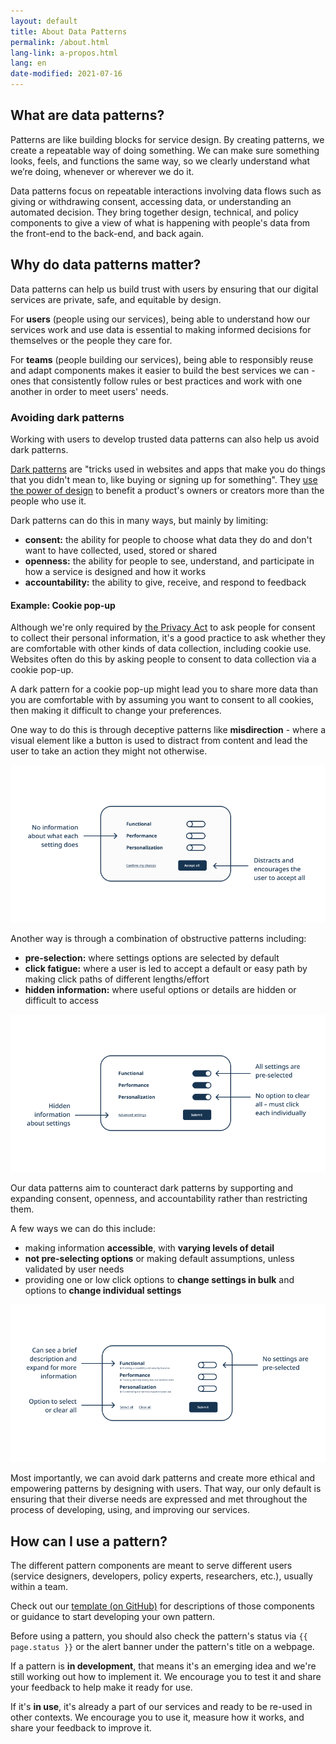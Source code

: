 ```yaml
---
layout: default
title: About Data Patterns
permalink: /about.html
lang-link: a-propos.html
lang: en
date-modified: 2021-07-16
---
```


## What are data patterns?

Patterns are like building blocks for service design.
By creating patterns, we create a repeatable way of doing something.
We can make sure something looks, feels, and functions the same way, so we clearly understand what we’re doing, whenever or wherever we do it.

Data patterns focus on repeatable interactions involving data flows such as giving or withdrawing consent, accessing data, or understanding an automated decision.
They bring together design, technical, and policy components to give a view of what is happening with people's data from the front-end to the back-end, and back again.

## Why do data patterns matter?

Data patterns can help us build trust with users by ensuring that our digital services are private, safe, and equitable by design.  

For **users** (people using our services), being able to understand how our services work and use data is essential to making informed decisions for themselves or the people they care for.

For **teams** (people building our services), being able to responsibly reuse and adapt components makes it easier to build the best services we can - ones that consistently follow rules or best practices and work with one another in order to meet users' needs.

### Avoiding dark patterns

Working with users to develop trusted data patterns can also help us avoid dark patterns.

[Dark patterns](https://www.darkpatterns.org/) are "tricks used in websites and apps that make you do things that you didn't mean to, like buying or signing up for something".
They [use the power of design](https://dapde.de/en/) to benefit a product's owners or creators more than the people who use it.

Dark patterns can do this in many ways, but mainly by limiting:

* **consent:** the ability for people to choose what data they do and don't want to have collected, used, stored or shared
* **openness:** the ability for people to see, understand, and participate in how a service is designed and how it works
* **accountability:** the ability to give, receive, and respond to feedback

#### Example: Cookie pop-up

Although we're only required by [the Privacy Act](https://laws-lois.justice.gc.ca/ENG/ACTS/P-21/FullText.html) to ask people for consent to collect their personal information, it's a good practice to ask whether they are comfortable with other kinds of data collection, including cookie use.
Websites often do this by asking people to consent to data collection via a cookie pop-up.

A dark pattern for a cookie pop-up might lead you to share more data than you are comfortable with by assuming you want to consent to all cookies, then making it difficult to change your preferences.

One way to do this is through deceptive patterns like **misdirection** - where a visual element like a button is used to distract from content and lead the user to take an action they might not otherwise.

<img class="img-responsive" src="assets/images/misdirection.png" alt="Cookie pop-up box featuring three settings and sliding toggle buttons for each, set to off. There is no information about what each setting does. An &quot;Accept all&quot; button in the bottom right corner distracts the user and encourages them to accept all the settings.">

Another way is through a combination of obstructive patterns including:

* **pre-selection:** where settings options are selected by default
* **click fatigue:** where a user is led to accept a default or easy path by making click paths of different lengths/effort
* **hidden information:** where useful options or details are hidden or difficult to access

<img class="img-responsive" src="assets/images/preselection.png" alt="Cookie pop-up box featuring three settings and sliding toggle buttons for each, set to on. Since all settings are pre-selected and there is no option to clear all, the user must click each toggle individually to adjust their settings. Information about the settings is hidden via an &quot;Advanced settings&quot; link. A &quot;Submit&quot; button lets the user confirm their choices.">

Our data patterns aim to counteract dark patterns by supporting and expanding consent, openness, and accountability rather than restricting them.

A few ways we can do this include:

* making information **accessible**, with **varying levels of detail**
* **not pre-selecting options** or making default assumptions, unless validated by user needs
* providing one or low click options to **change settings in bulk** and options to **change individual settings**

<img class="img-responsive" src="assets/images/options.png" alt="Cookie pop-up box featuring three settings and sliding toggle buttons for each, set to off. There is a brief description under each setting that can be expanded for more information. Two links allow the user to &quot;Select all&quot; or &quot;Clear all&quot; toggles. A &quot;Submit&quot; button lets the user confirm their choices.">

Most importantly, we can avoid dark patterns and create more ethical and empowering patterns by designing with users.
That way, our only default is ensuring that their diverse needs are expressed and met throughout the process of developing, using, and improving our services.

## How can I use a pattern?

The different pattern components are meant to serve different users (service designers, developers, policy experts, researchers, etc.), usually within a team.

Check out our [template (on GitHub)](https://github.com/DTS-STN/Data-Patterns/blob/main/_patterns/_template.md) for descriptions of those components or guidance to start developing your own pattern.

Before using a pattern, you should also check the pattern's status via `{{ page.status }}` or the alert banner under the pattern's title on a webpage.

If a pattern is **in development**, that means it's an emerging idea and we're still working out how to implement it.
We encourage you to test it and share your feedback to help make it ready for use.

If it's **in use**, it's already a part of our services and ready to be re-used in other contexts.
We encourage you to use it, measure how it works, and share your feedback to improve it.

